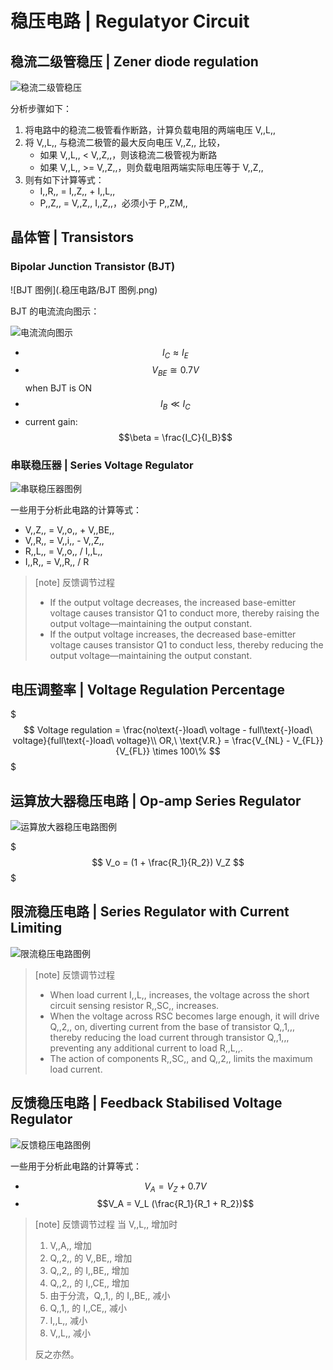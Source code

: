 # 稳压电路 | Regulatyor Circuit

## 稳流二级管稳压 | Zener diode regulation

![稳流二级管稳压](.稳压电路/稳流二级管稳压.png)

分析步骤如下：

1. 将电路中的稳流二极管看作断路，计算负载电阻的两端电压 V,,L,,
2. 将 V,,L,, 与稳流二极管的最大反向电压 V,,Z,, 比较，
    - 如果 V,,L,, < V,,Z,,，则该稳流二极管视为断路
    - 如果 V,,L,, >= V,,Z,,，则负载电阻两端实际电压等于 V,,Z,,
3. 则有如下计算等式：
    - I,,R,, = I,,Z,, + I,,L,,
    - P,,Z,, = V,,Z,, I,,Z,,，必须小于 P,,ZM,,

## 晶体管 | Transistors

### Bipolar Junction Transistor (BJT)

![BJT 图例](.稳压电路/BJT 图例.png)

BJT 的电流流向图示：

![电流流向图示](.稳压电路/电流流向图示.png)

- $$I_C \approx I_E$$
- $$V_{BE} ≅ 0.7 V$$ when BJT is ON
- $$I_B \ll I_C$$
- current gain: $$\beta = \frac{I_C}{I_B}$$

### 串联稳压器 | Series Voltage Regulator

![串联稳压器图例](.稳压电路/串联稳压器图例.png)

一些用于分析此电路的计算等式：
- V,,Z,, = V,,o,, + V,,BE,,
- V,,R,, = V,,i,, - V,,Z,,
- R,,L,, = V,,o,, / I,,L,,
- I,,R,, = V,,R,, / R

> [note] 反馈调节过程
> - If the output voltage decreases, the increased base-emitter voltage causes transistor Q1 to conduct more, thereby raising the output voltage—maintaining the output constant.
> - If the output voltage increases, the decreased base-emitter voltage causes transistor Q1 to conduct less, thereby reducing the output voltage—maintaining the output constant.

## 电压调整率 | Voltage Regulation Percentage

$$$
Voltage regulation = \frac{no\text{-}load\ voltage - full\text{-}load\ voltage}{full\text{-}load\ voltage}\\
OR,\ \text{V.R.} = \frac{V_{NL} - V_{FL}}{V_{FL}} \times 100\%
$$$

## 运算放大器稳压电路 | Op-amp Series Regulator

![运算放大器稳压电路图例](.稳压电路/运算放大器稳压电路图例.png)

$$$
V_o = (1 + \frac{R_1}{R_2}) V_Z
$$$

## 限流稳压电路 | Series Regulator with Current Limiting

![限流稳压电路图例](.稳压电路/限流稳压电路图例.png)

> [note] 反馈调节过程
> - When load current I,,L,, increases, the voltage across the short circuit sensing resistor R,,SC,, increases. 
> - When the voltage across RSC becomes large enough, it will drive Q,,2,, on, diverting current from the base of transistor Q,,1,,, thereby reducing the load current through transistor Q,,1,,, preventing any additional current to load R,,L,,.
> - The action of components R,,SC,, and Q,,2,, limits the maximum load current.

## 反馈稳压电路 | Feedback Stabilised Voltage Regulator

![反馈稳压电路图例](.稳压电路/反馈稳压电路.png)

一些用于分析此电路的计算等式：
- $$V_A = V_Z + 0.7V$$
- $$V_A = V_L (\frac{R_1}{R_1 + R_2})$$

> [note] 反馈调节过程
> 当 V,,L,, 增加时
> 1. V,,A,, 增加
> 2. Q,,2,, 的 V,,BE,, 增加
> 3. Q,,2,, 的 I,,BE,, 增加
> 4. Q,,2,, 的 I,,CE,, 增加
> 5. 由于分流，Q,,1,, 的 I,,BE,, 减小
> 6. Q,,1,, 的 I,,CE,, 减小
> 7. I,,L,, 减小
> 8. V,,L,, 减小
>
> 反之亦然。
